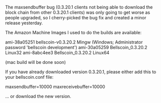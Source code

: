 The maxsendbuffer bug (0.3.20.1 clients not being able to download the block chain from other 0.3.20.1 clients) was only going to get
worse as people upgraded, so I cherry-picked the bug fix and created a minor release yesterday.

The Amazon Machine Images I used to do the builds are available:

  ami-38a05251   bellscoin-v0.3.20.2 Mingw    (Windows; Administrator password 'bellscoin development')
  ami-30a05259   Bellscoin_0.3.20.2 Linux32
  ami-8abc4ee3   Bellscoin_0.3.20.2 Linux64

(mac build will be done soon)

If you have already downloaded version 0.3.20.1, please either add this to your bellscoin.conf file:

  maxsendbuffer=10000
  maxreceivebuffer=10000

... or download the new version.

